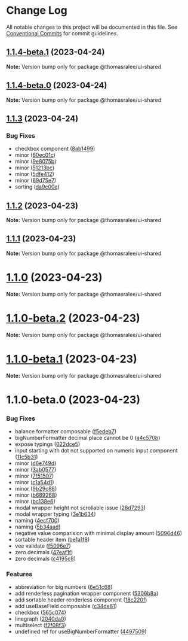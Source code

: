 # Change Log

All notable changes to this project will be documented in this file.
See [Conventional Commits](https://conventionalcommits.org) for commit guidelines.

## [1.1.4-beta.1](https://github.com/ThomasRalee/ui/compare/@thomasralee/ui-shared@1.1.4-beta.0...@thomasralee/ui-shared@1.1.4-beta.1) (2023-04-24)

**Note:** Version bump only for package @thomasralee/ui-shared





## [1.1.4-beta.0](https://github.com/ThomasRalee/ui/compare/@thomasralee/ui-shared@1.1.3...@thomasralee/ui-shared@1.1.4-beta.0) (2023-04-24)

**Note:** Version bump only for package @thomasralee/ui-shared





## [1.1.3](https://github.com/ThomasRalee/ui/compare/@thomasralee/ui-shared@1.1.2...@thomasralee/ui-shared@1.1.3) (2023-04-24)


### Bug Fixes

* checkbox component ([8ab1499](https://github.com/ThomasRalee/ui/commit/8ab14999f02ecd61ebc9d382fb0155e847ec8baa))
* minor ([60ec01c](https://github.com/ThomasRalee/ui/commit/60ec01c2e1919f87816e3ca11b5ceb44f6b31bd3))
* minor ([9e8075b](https://github.com/ThomasRalee/ui/commit/9e8075b98875aa093be8dc56b45c7e7888e40bda))
* minor ([51213bc](https://github.com/ThomasRalee/ui/commit/51213bcba5617f79b77aa17a2f9b3e73f73580ba))
* minor ([5dfe412](https://github.com/ThomasRalee/ui/commit/5dfe412eb11d2f56872c8ee684738a8e1901ba89))
* minor ([69d75e7](https://github.com/ThomasRalee/ui/commit/69d75e7d0852b20015ed320fbbf42990f866dcb8))
* sorting ([da9c00e](https://github.com/ThomasRalee/ui/commit/da9c00eb33d936744ab48bc39c2016d385c8c8d0))





## [1.1.2](https://github.com/ThomasRalee/ui/compare/@thomasralee/ui-shared@1.1.1...@thomasralee/ui-shared@1.1.2) (2023-04-23)

**Note:** Version bump only for package @thomasralee/ui-shared





## [1.1.1](https://github.com/ThomasRalee/ui/compare/@thomasralee/ui-shared@1.1.0...@thomasralee/ui-shared@1.1.1) (2023-04-23)

**Note:** Version bump only for package @thomasralee/ui-shared





# [1.1.0](https://github.com/ThomasRalee/ui/compare/@thomasralee/ui-shared@1.1.0-beta.2...@thomasralee/ui-shared@1.1.0) (2023-04-23)

**Note:** Version bump only for package @thomasralee/ui-shared





# [1.1.0-beta.2](https://github.com/ThomasRalee/ui/compare/@thomasralee/ui-shared@1.1.0-beta.1...@thomasralee/ui-shared@1.1.0-beta.2) (2023-04-23)

**Note:** Version bump only for package @thomasralee/ui-shared





# [1.1.0-beta.1](https://github.com/ThomasRalee/ui/compare/@thomasralee/ui-shared@1.1.0-beta.0...@thomasralee/ui-shared@1.1.0-beta.1) (2023-04-23)

**Note:** Version bump only for package @thomasralee/ui-shared





# 1.1.0-beta.0 (2023-04-23)


### Bug Fixes

* balance formatter composable ([f5edeb7](https://github.com/ThomasRalee/ui/commit/f5edeb75e0a240011cc4f9a8face4b303198c221))
* bigNumberFormatter decimal place cannot be 0 ([a4c570b](https://github.com/ThomasRalee/ui/commit/a4c570b90bd346b05c56dc126f0d7a53c64a73dc))
* expose typings ([022dce5](https://github.com/ThomasRalee/ui/commit/022dce59b66ab3c29e1fbebea61186a7c1f1c900))
* input starting with dot not supported on numeric input component ([11c5b31](https://github.com/ThomasRalee/ui/commit/11c5b3130a0fdbc9a2af4558950a91af56541e66))
* minor ([d6e749d](https://github.com/ThomasRalee/ui/commit/d6e749dc388f9fa857f8fa456d09541167c910c7))
* minor ([3ab0577](https://github.com/ThomasRalee/ui/commit/3ab0577ea4897f9fb9169b5ed385f42ca6190d53))
* minor ([7f51507](https://github.com/ThomasRalee/ui/commit/7f51507d0f7845b7c5a4ba08329fd35b671e766e))
* minor ([c1a54d1](https://github.com/ThomasRalee/ui/commit/c1a54d1cec1a00aba67c4e4546d1a9eb57550d91))
* minor ([9b29c88](https://github.com/ThomasRalee/ui/commit/9b29c88b696c3d8f1d6dc0145b8e6d87798ec540))
* minor ([b689268](https://github.com/ThomasRalee/ui/commit/b689268736471a0748e98822974038e60977582a))
* minor ([bc138e6](https://github.com/ThomasRalee/ui/commit/bc138e6efc098f09ff665c744c366e789f8da9f9))
* modal wrapper height not scrollable issue ([28d7293](https://github.com/ThomasRalee/ui/commit/28d7293880fecfd016cacf2e7f5a59ec4f75310d))
* modal wrapper typing ([3e1b634](https://github.com/ThomasRalee/ui/commit/3e1b63434031c9bc76b270cfee25d81e1dd8e74c))
* naming ([4ecf700](https://github.com/ThomasRalee/ui/commit/4ecf70080cca6045cd05c924c212752436f3db32))
* naming ([5b34aad](https://github.com/ThomasRalee/ui/commit/5b34aad9fc72298d86edf4e868076bd785f3ee85))
* negative value comparision with minimal display amount ([5096d46](https://github.com/ThomasRalee/ui/commit/5096d46504c63ebb3dfa13727fb2725b0df01702))
* sortable header item ([be1a1f8](https://github.com/ThomasRalee/ui/commit/be1a1f869410e4ac9cd467c5370877835a0fd487))
* vee validate ([f5096e7](https://github.com/ThomasRalee/ui/commit/f5096e729734dcd9a7458a8f4e721101a8f490d9))
* zero decimals ([47eaf1f](https://github.com/ThomasRalee/ui/commit/47eaf1ff6512310224eed1a805637a751e1907ab))
* zero decimals ([c4195c8](https://github.com/ThomasRalee/ui/commit/c4195c8ac375ab23f8242902abb7d7250c97b0bd))


### Features

* abbreviation for big numbers ([6e51c68](https://github.com/ThomasRalee/ui/commit/6e51c68ee8bfeb6137dd66dcd2f6278773c1fc22))
* add renderless pagination wrapper component ([5306b8a](https://github.com/ThomasRalee/ui/commit/5306b8ae8ce34a2eeabbd0fa6aaccd99b96b79bf))
* add sortable header renderless component ([18c220f](https://github.com/ThomasRalee/ui/commit/18c220f1643c309d54e0c2559d7d5910c2d78061))
* add useBaseField composable ([c34de81](https://github.com/ThomasRalee/ui/commit/c34de817b014f322ffd07cc503cbdbdcf6cdab06))
* checkbox ([565c074](https://github.com/ThomasRalee/ui/commit/565c074220572d0f4cb0fab7bb8f61edc1f1eed5))
* linegraph ([2040da0](https://github.com/ThomasRalee/ui/commit/2040da078452e375a031e16b162691627e2ef87f))
* multiselect ([f2f08f3](https://github.com/ThomasRalee/ui/commit/f2f08f3c0b35733c7092392315ca5418dbfa631f))
* undefined ref for useBigNumberFormatter ([4497509](https://github.com/ThomasRalee/ui/commit/44975096cf1ecb26e46c36d52fc2381d2032d6c3))
